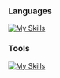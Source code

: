 ### Languages
[![My Skills](https://skillicons.dev/icons?i=python,c&perline=3)](https://skillicons.dev)


### Tools
[![My Skills](https://skillicons.dev/icons?i=git,docker,neovim&perline=3)](https://skillicons.dev)

<!---
rytst/rytst is a ✨ special ✨ repository because its `README.md` (this file) appears on your GitHub profile.
You can click the Preview link to take a look at your changes.
--->
